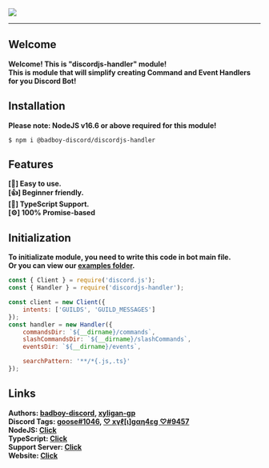 <img src="https://raw.githubusercontent.com/bad-boy-discord/discordjs-handler/stable/assets/discordjs-handler.png">
<hr>

## Welcome
<strong>Welcome! This is "discordjs-handler" module!</strong> <br>
<strong>This is module that will simplify creating Command and Event Handlers for you Discord Bot!</strong>

## Installation
<strong>Please note: NodeJS v16.6 or above required for this module!</strong>

<code>$ npm i @badboy-discord/discordjs-handler</code>

## Features
<strong>[🙂] Easy to use.</strong> <br />
<strong>[👍] Beginner friendly.</strong> <br />
<strong>[🔑] TypeScript Support.</strong> <br />
<strong>[⚙️] 100% Promise-based</strong>

## Initialization
<strong>To initializate module, you need to write this code in bot main file.</strong> <br>
<strong>Or you can view our [examples folder](https://github.com/discordjs-handler/source/tree/stable/examples).</strong> <br>
```js 
const { Client } = require('discord.js');
const { Handler } = require('discordjs-handler');

const client = new Client({
    intents: ['GUILDS', 'GUILD_MESSAGES']
});
const handler = new Handler({
    commandsDir: `${__dirname}/commands`,
    slashCommandsDir: `${__dirname}/slashCommands`,
    eventsDir: `${__dirname}/events`,

    searchPattern: '**/*{.js,.ts}'
});
```

## Links
<b>Authors: [badboy-discord](https://www.npmjs.com/~badboy-discord), [xyligan-gp](https://www.npmjs.com/~xyligan-gp)<br>
<b>Discord Tags: [goose#1046](https://discord.com/users/545956523571150858), [♡ xүℓ[ι]gαη4εg ♡#9457](https://discord.com/users/533347075463577640)<br>
<b>NodeJS: [Click](https://www.nodejs.org/)<br>
<b>TypeScript: [Click](https://www.typescriptlang.org)<br>
<b>Support Server: [Click](https://discord.gg/eGZfaWsZgR)<br>
<b>Website: [Click](https://discordjs-handler.js.org/)</b>
